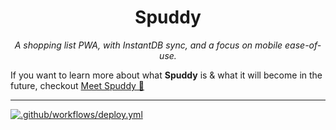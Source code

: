 <h1 align="center">
  Spuddy
</h1>

<p align="center">
  <i align="center">A shopping list PWA, with InstantDB sync, and a focus on mobile ease-of-use.</i>
</p>

If you want to learn more about what **Spuddy** is & what it will become in the future, checkout [Meet Spuddy 🥔](https://psimk.dev/posts/meet-spuddy/)

---

[![.github/workflows/deploy.yml](https://github.com/psimk/spuddy/actions/workflows/deploy.yml/badge.svg)](https://github.com/psimk/spuddy/actions/workflows/deploy.yml)
